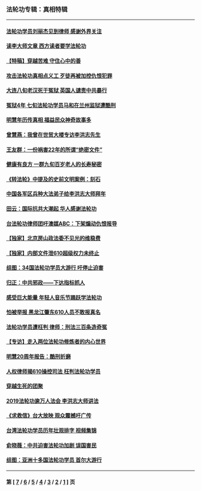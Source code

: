 ### 法轮功专辑：真相特辑
---
#### [法轮功学员刘丽杰见到律师 感谢外界关注](../../pages/nf4389/n13927012.md?04080430) 
#### [读李大师文章 西方读者要学法轮功](../../pages/nf4389/n13925142.md?04080430) 
#### [【特稿】穿越苦难 守住心中的善](../../pages/nf4389/n13784979.md?04080430) 
#### [攻击法轮功真相点义工 歹徒再被加控仇恨犯罪](../../pages/nf4389/n13601019.md?04080430) 
#### [大连八旬老汉死于冤狱 英国人谴责中共暴行](../../pages/nf4389/n13480118.md?04080430) 
#### [冤狱4年 七旬法轮功学员马和在兰州监狱遭酷刑](../../pages/nf4389/n13304688.md?04080430) 
#### [明慧年历传真相 福益民众神奇故事多](../../pages/nf4389/n13294545.md?04080430) 
#### [曾慧燕：我曾在世贸大楼专访李洪志先生](../../pages/nf4389/n12898729.md?04080430) 
#### [王友群：一份祸害22年的所谓“绝密文件”](../../pages/nf4389/n12871750.md?04080430) 
#### [健康有良方 一群九旬百岁老人的长寿秘密](../../pages/nf4389/n12847475.md?04080430) 
#### [《转法轮》中提及的史前文明案例：刻石](../../pages/nf4389/n12758577.md?04080430) 
#### [中国各军区兵种大法弟子给李洪志大师拜年](../../pages/nf4389/n12750047.md?04080430) 
#### [田云：国际抗共大潮起 华人感谢法轮功](../../pages/nf4389/n12357708.md?04080430) 
#### [台法轮功律师团吁澳媒ABC：下架煽动仇恨报导](../../pages/nf4389/n12279917.md?04080430) 
#### [【独家】北京房山政法委不见光的维稳费](../../pages/nf4389/n12031979.md?04080430) 
#### [【独家】内部文件泄610超级权力未终止](../../pages/nf4389/n12023895.md?04080430) 
#### [组图：34国法轮功学员大游行 吁停止迫害](../../pages/nf4389/n11492658.md?04080430) 
#### [归正：中共邪政——下达指标抓人](../../pages/nf4389/n11474770.md?04080430) 
#### [感受巨大能量 年轻人音乐节踊跃学法轮功](../../pages/nf4389/n11441981.md?04080430) 
#### [怕被举报 黑龙江肇东610人员不敢报真名](../../pages/nf4389/n11436499.md?04080430) 
#### [法轮功学员遭枉判 律师：刑法三百条造奇冤](../../pages/nf4389/n11433943.md?04080430) 
#### [【专访】走入两位法轮功修炼者的内心世界](../../pages/nf4389/n11415623.md?04080430) 
#### [明慧20周年报告：酷刑折磨](../../pages/nf4389/n11387954.md?04080430) 
#### [人权律师揭610操控司法 枉判法轮功学员](../../pages/nf4389/n11313370.md?04080430) 
#### [穿越生死的团聚](../../pages/nf4389/n11258922.md?04080430) 
#### [2019法轮功逾万人法会 李洪志大师讲法](../../pages/nf4389/n11265303.md?04080430) 
#### [《求救信》台大放映 观众震撼吁广传](../../pages/nf4389/n10922251.md?04080430) 
#### [台湾法轮功学员历年壮观排字 视频集锦](../../pages/nf4389/n10878789.md?04080430) 
#### [俞晓薇：中共迫害法轮功加剧 误国害民](../../pages/nf4389/n10859260.md?04080430) 
#### [组图：亚洲十多国法轮功学员 首尔大游行](../../pages/nf4389/n10781149.md?04080430) 

---
#### 第 [ [7](./7.md?04080430) / [6](./6.md?04080430) / [5](./5.md?04080430) / [4](./4.md?04080430) / [3](./3.md?04080430) / [2](./2.md?04080430) / [1](./1.md?04080430) ] 页
